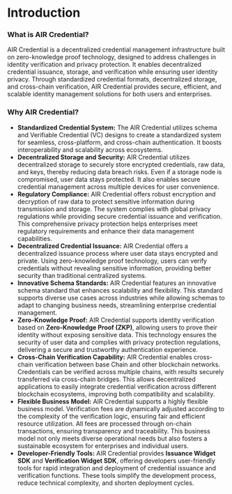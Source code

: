 # Introduction

### What is AIR Credential?

AIR Credential is a decentralized credential management infrastructure built on zero-knowledge proof technology, designed to address challenges in identity verification and privacy protection. It enables decentralized credential issuance, storage, and verification while ensuring user identity privacy. Through standardized credential formats, decentralized storage, and cross-chain verification, AIR Credential provides secure, efficient, and scalable identity management solutions for both users and enterprises.

### Why AIR Credential?

* **Standardized Credential System:** The AIR Credential utilizes schema and Verifiable Credential (VC) designs to create a standardized system for seamless, cross-platform, and cross-chain authentication. It boosts interoperability and scalability across ecosystems.
* **Decentralized Storage and Security:** AIR Credential utilizes decentralized storage to securely store encrypted credentials, raw data, and keys, thereby reducing data breach risks. Even if a storage node is compromised, user data stays protected. It also enables secure credential management across multiple devices for user convenience.
* **Regulatory Compliance:** AIR Credential offers robust encryption and decryption of raw data to protect sensitive information during transmission and storage. The system complies with global privacy regulations while providing secure credential issuance and verification. This comprehensive privacy protection helps enterprises meet regulatory requirements and enhance their data management capabilities.
* **Decentralized Credential Issuance:** AIR Credential offers a decentralized issuance process where user data stays encrypted and private. Using zero-knowledge proof technology, users can verify credentials without revealing sensitive information, providing better security than traditional centralized systems.
* **Innovative Schema Standards:** AIR Credential features an innovative schema standard that enhances scalability and flexibility. This standard supports diverse use cases across industries while allowing schemas to adapt to changing business needs, streamlining enterprise credential management.
* **Zero-Knowledge Proof:** AIR Credential supports identity verification based on **Zero-Knowledge Proof (ZKP)**, allowing users to prove their identity without exposing sensitive data. This technology ensures the security of user data and complies with privacy protection regulations, delivering a secure and trustworthy authentication experience.
* **Cross-Chain Verification Capability:** AIR Credential enables cross-chain verification between base Chain and other blockchain networks. Credentials can be verified across multiple chains, with results securely transferred via cross-chain bridges. This allows decentralized applications to easily integrate credential verification across different blockchain ecosystems, improving both compatibility and scalability.
* **Flexible Business Model:** AIR Credential supports a highly flexible business model. Verification fees are dynamically adjusted according to the complexity of the verification logic, ensuring fair and efficient resource utilization. All fees are processed through on-chain transactions, ensuring transparency and traceability. This business model not only meets diverse operational needs but also fosters a sustainable ecosystem for enterprises and individual users.
* **Developer-Friendly Tools:** AIR Credential provides **Issuance Widget SDK** and **Verification Widget SDK**, offering developers user-friendly tools for rapid integration and deployment of credential issuance and verification functions. These tools simplify the development process, reduce technical complexity, and shorten deployment cycles.

